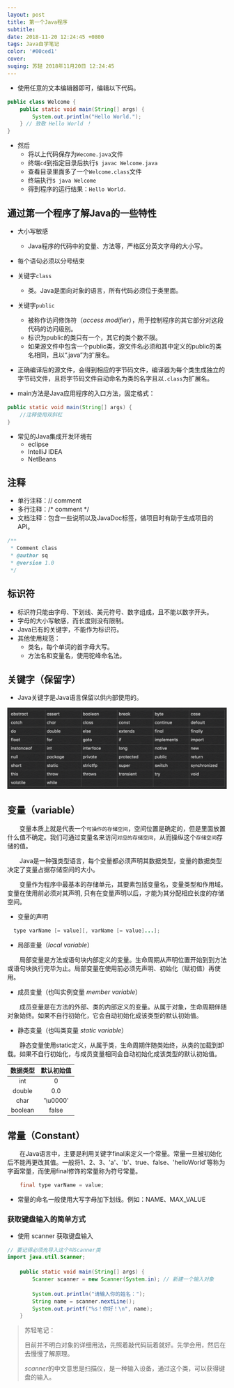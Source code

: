```yaml
---
layout: post
title: 第一个Java程序
subtitle:
date: 2018-11-20 12:24:45 +0800
tags: Java自学笔记
color: '#00ced1'
cover:
suqing: 苏轻 2018年11月20日 12:24:45
---
```


- 使用任意的文本编辑器即可，编辑以下代码。

```java
public class Welcome {
    public static void main(String[] args) {
        System.out.println("Hello World.");
    } // 致敬 Hello World ！
}
```

- 然后
  - 将以上代码保存为`Wecome.java`文件
  - 终端`cd`到指定目录后执行`$ javac Welcome.java`
  - 查看目录里面多了一个`Welcome.class`文件
  - 终端执行`$ java Welcome`
  - 得到程序的运行结果：`Hello World.`

## 通过第一个程序了解Java的一些特性

- 大小写敏感
  - Java程序的代码中的变量、方法等，严格区分英文字母的大小写。

- 每个语句必须以分号结束

- 关键字`class`
  - 类。Java是面向对象的语言，所有代码必须位于类里面。

- 关键字`public`
  - 被称作访问修饰符（*access modifier*），用于控制程序的其它部分对这段代码的访问级别。
  - 标识为public的类只有一个，其它的类个数不限。
  - 如果源文件中包含一个public类，源文件名必须和其中定义的public的类名相同，且以“.java”为扩展名。

- 正确编译后的源文件，会得到相应的字节码文件，编译器为每个类生成独立的字节码文件，且将字节码文件自动命名为类的名字且以`.class`为扩展名。

- main方法是Java应用程序的入口方法，固定格式：
```java
public static void main(String[] args) {
    //注释使用双斜杠
}
```

- 常见的Java集成开发环境有
  - eclipse
  - IntelliJ IDEA
  - NetBeans



## 注释

- 单行注释：// comment
- 多行注释：/* comment */
- 文档注释：包含一些说明以及JavaDoc标签，做项目时有助于生成项目的API。

```java
/**
 * Comment class
 * @author sq
 * @version 1.0
 */
```

## 标识符

- 标识符只能由字母、下划线、美元符号、数字组成，且不能以数字开头。
- 字母的大小写敏感，而长度则没有限制。
- Java已有的关键字，不能作为标识符。
- 其他使用规范：
  - 类名，每个单词的首字母大写。
  - 方法名和变量名，使用驼峰命名法。

## 关键字（保留字）

- Java关键字是Java语言保留以供内部使用的。

![JavaKeywords](/pic/JavaKeywords.png)

## 变量（variable）

　　变量本质上就是代表一个`可操作的存储空间`，空间位置是确定的，但是里面放置什么值不确定。我们可通过变量名来访问`对应的存储空间`，从而操纵这个`存储空间`存储的值。

　　Java是一种强类型语言，每个变量都必须声明其数据类型，变量的数据类型决定了变量占据存储空间的大小。

　　变量作为程序中最基本的存储单元，其要素包括变量名，变量类型和作用域。变量在使用前必须对其声明, 只有在变量声明以后，才能为其分配相应长度的存储空间。

- 变量的声明

```java
  type varName [= value][, varName [= value]...];
```

- 局部变量（*local variable*）

　　局部变量是方法或语句块内部定义的变量。生命周期从声明位置开始到到方法或语句块执行完毕为止。局部变量在使用前必须先声明、初始化（赋初值）再使用。

- 成员变量（也叫实例变量 *member variable*）

　　成员变量是在方法的外部、类的内部定义的变量。从属于对象，生命周期伴随对象始终。如果不自行初始化，它会自动初始化成该类型的默认初始值。

- 静态变量（也叫类变量 *static variable*）

　　静态变量使用static定义，从属于类，生命周期伴随类始终，从类的加载到卸载。如果不自行初始化，与成员变量相同会自动初始化成该类型的默认初始值。

|数据类型|默认初始值|
|:-:    |:-:     |
|int    |0       |
|double |0.0     |
|char   |'\u0000'|
|boolean|false   |

## 常量（Constant）

　　在Java语言中，主要是利用关键字final来定义一个常量。常量一旦被初始化后不能再更改其值。一般将1、2、3、'a'、'b'、true、false、'helloWorld'等称为字面常量，而使用final修饰的常量称为符号常量。

```java
    final type varName = value;
```

- 常量的命名一般使用大写字母加下划线。例如：NAME、MAX_VALUE

### 获取键盘输入的简单方式

- 使用 scanner 获取键盘输入

```java
// 要记得必须先导入这个叫Scanner类
import java.util.Scanner;

    public static void main(String[] args) {
        Scanner scanner = new Scanner(System.in); // 新建一个输入对象

        System.out.println("请输入你的姓名：");
        String name = scanner.nextLine();
        System.out.printf("%s！你好！\n", name);
    }
```

> 苏轻笔记：
>
> 目前并不明白对象的详细用法，先照着敲代码玩着就好。先学会用，然后在去慢慢了解原理。
>
> *scanner*的中文意思是扫描仪，是一种输入设备，通过这个类，可以获得键盘的输入。

